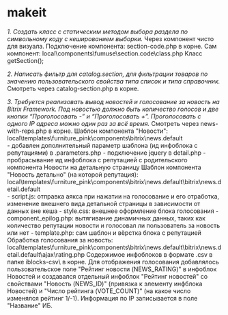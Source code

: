 # makeit

*1. Создать класс с статическим методом выбора раздела по символьному коду с кешированием выборки.*
Через компонент чисто для визуала. Подключение компонента: section-code.php в корне.
Сам компонент: local\components\fumuse\section.code\class.php
Класс getSection();

*2. Написать фильтр для catalog.section, для фильтрации товаров по значению пользовательского свойства типа список и типа справочник.*
Смотреть через catalog-section.php в корне.

*3. Требуется реализовать вывод новостей и голосование за новость на Bitrix Framework.
Под новостью должно быть количество голосов и две кнопки “Проголосовать -” и “Проголосовать +”.
Проголосовать с одного IP адреса можно один раз за всё время.*
Смотреть через news-with-reps.php в корне.
Шаблон компонента "Новости": local\templates\furniture_pink\components\bitrix\news\.default\
	- добавлен дополнительный параметр шаблона (ид инфоблока с репутациями) в .parameters.php
	- подключение jquery в detail.php
	- пробрасывание ид инфоблока с репутацией с родительского компонента Новости на детальную страницу
Шаблон компонента "Новость детально" (на которой репутация): local\templates\furniture_pink\components\bitrix\news\.default\bitrix\news.detail\.default\
	- script.js: отправка аякса при нажатии на голосование и его отработка, изменение внешнего вида детальной страницы в зависимости от данных вне кеша
	- style.css: внешнее оформление блока голосования
	- component_epilog.php: вытягивание динамичных данных, таких как количество репутации новости и голосовал ли пользователь за новость или нет
	- template.php: сам шаблон и вёрстка блока с репутацией 
Обработка голосования за новость: local\templates\furniture_pink\components\bitrix\news\.default\bitrix\news.detail\.default\ajax\rating.php
Содержимое инфоблоков в формате .csv в папке iblocks-csv\ в корне. 
Для отображения голосования добавлялось пользовательское поле "Рейтинг новости (NEWS_RATING)" в инфоблок Новостей и создавался отдельный инфоблок "Рейтинг новостей" со свойствами "Новость (NEWS_ID)" (привязка к элементу инфблока Новостей) и "Число рейтинга (VOTE_COUNT)" (на какое число изменялся рейтинг 1/-1). Информация по IP записывается в поле "Название" ИБ.
